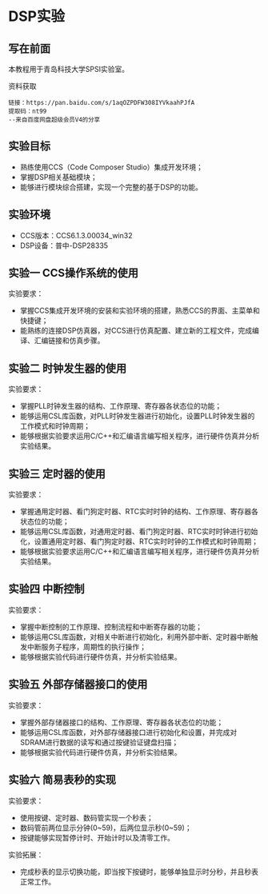 # DSP实验

## 写在前面

本教程用于青岛科技大学SPSI实验室。

资料获取
```
链接：https://pan.baidu.com/s/1aqOZPDFW308IYVkaahPJfA 
提取码：nt99 
--来自百度网盘超级会员V4的分享
```

## 实验目标
- 熟练使用CCS（Code Composer Studio）集成开发环境；
- 掌握DSP相关基础模块；
- 能够进行模块综合搭建，实现一个完整的基于DSP的功能。

## 实验环境
- CCS版本：CCS6.1.3.00034_win32
- DSP设备：普中-DSP28335

## 实验一 CCS操作系统的使用

实验要求：
- 掌握CCS集成开发环境的安装和实验环境的搭建，熟悉CCS的界面、主菜单和快捷键；
- 能熟练的连接DSP仿真器，对CCS进行仿真配置、建立新的工程文件，完成编译、汇编链接和仿真步骤。

## 实验二 时钟发生器的使用

实验要求：
- 掌握PLL时钟发生器的结构、工作原理、寄存器各状态位的功能；
- 能够运用CSL库函数，对PLL时钟发生器进行初始化，设置PLL时钟发生器的工作模式和时钟周期；
- 能够根据实验要求运用C/C++和汇编语言编写相关程序，进行硬件仿真并分析实验结果。 

## 实验三 定时器的使用

实验要求：
- 掌握通用定时器、看门狗定时器、RTC实时时钟的结构、工作原理、寄存器各状态位的功能；
- 能够运用CSL库函数，对通用定时器、看门狗定时器、RTC实时时钟进行初始化，设置通用定时器、看门狗定时器、RTC实时时钟的工作模式和时钟周期；
- 能够根据实验要求运用C/C++和汇编语言编写相关程序，进行硬件仿真并分析实验结果。

## 实验四 中断控制

实验要求：
- 掌握中断控制的工作原理、控制流程和中断寄存器的功能；
- 能够运用CSL库函数，对相关中断进行初始化，利用外部中断、定时器中断触发中断服务子程序，周期性的执行操作；
- 能够根据实验代码进行硬件仿真，并分析实验结果。

## 实验五 外部存储器接口的使用

实验要求：
- 掌握外部存储器接口的结构、工作原理、寄存器各状态位的功能；
- 能够运用CSL库函数，对外部存储器接口进行初始化和设置，并完成对SDRAM进行数据的读写和通过按键验证键盘扫描；
- 能够根据实验代码进行硬件仿真，并分析实验结果。

## 实验六 简易表秒的实现

实验要求：
- 使用按键、定时器、数码管实现一个秒表；
- 数码管前两位显示分钟(0~59)，后两位显示秒(0~59)；
- 按键能够实现暂停计时、开始计时以及清零工作。

实验拓展：
- 完成秒表的显示切换功能，即当按下按键时，能够单独显示时分秒，并且秒表正常工作。
